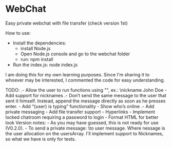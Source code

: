 # WebChat
Easy private webchat with file transfer (check version 1st)

How to use:
 - Install the dependencies:
    - install Node.js
    - Open Node.js console and go to the webchat folder
    - run: npm install
 - Run the index.js: node index.js

I am doing this for my own learning purposes. Since I'm sharing it to whoever may be interested, I commented the code for easy understanding.

TODO:
    .- Allow the user to run functions using "\", ex.: \nickname John Doe
    - Add support for nicknames
    .- Don’t send the same message to the user that sent it himself. Instead, append the message directly as soon as he presses enter.
    - Add “{user} is typing” functionality
    - Show who’s online
    .- Add private messaging
    - Add file transfer support
    - Hyperlinks
    - Implement locked chatroom requiring a password to login
    - Format HTML for better look
Version notes:
    - As you may have guessed, this is not ready for use (V0.2.0).
    - To send a private message: \to user message. Where nessage is the user allocation
    on the usersArray. I'll implement support to Nicknames, so what we have is only for tests.